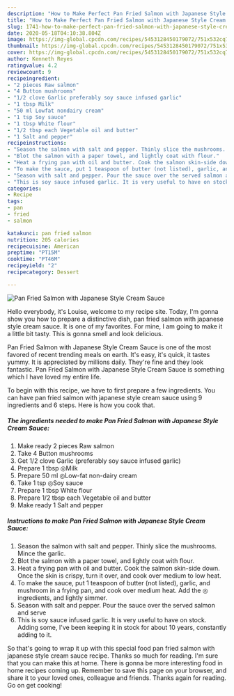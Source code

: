 ```yaml
---
description: "How to Make Perfect Pan Fried Salmon with Japanese Style Cream Sauce"
title: "How to Make Perfect Pan Fried Salmon with Japanese Style Cream Sauce"
slug: 1741-how-to-make-perfect-pan-fried-salmon-with-japanese-style-cream-sauce
date: 2020-05-18T04:10:38.804Z
image: https://img-global.cpcdn.com/recipes/5453128450179072/751x532cq70/pan-fried-salmon-with-japanese-style-cream-sauce-recipe-main-photo.jpg
thumbnail: https://img-global.cpcdn.com/recipes/5453128450179072/751x532cq70/pan-fried-salmon-with-japanese-style-cream-sauce-recipe-main-photo.jpg
cover: https://img-global.cpcdn.com/recipes/5453128450179072/751x532cq70/pan-fried-salmon-with-japanese-style-cream-sauce-recipe-main-photo.jpg
author: Kenneth Reyes
ratingvalue: 4.2
reviewcount: 9
recipeingredient:
- "2 pieces Raw salmon"
- "4 Button mushrooms"
- "1/2 clove Garlic preferably soy sauce infused garlic"
- "1 tbsp Milk"
- "50 ml Lowfat nondairy cream"
- "1 tsp Soy sauce"
- "1 tbsp White flour"
- "1/2 tbsp each Vegetable oil and butter"
- "1 Salt and pepper"
recipeinstructions:
- "Season the salmon with salt and pepper. Thinly slice the mushrooms. Mince the garlic."
- "Blot the salmon with a paper towel, and lightly coat with flour."
- "Heat a frying pan with oil and butter. Cook the salmon skin-side down. Once the skin is crispy, turn it over, and cook over medium to low heat."
- "To make the sauce, put 1 teaspoon of butter (not listed), garlic, and mushroom in a frying pan, and cook over medium heat. Add the ◎ ingredients, and lightly simmer."
- "Season with salt and pepper. Pour the sauce over the served salmon and serve"
- "This is soy sauce infused garlic. It is very useful to have on stock. Adding some, I&#39;ve been keeping it in stock for about 10 years, constantly adding to it."
categories:
- Recipe
tags:
- pan
- fried
- salmon

katakunci: pan fried salmon 
nutrition: 205 calories
recipecuisine: American
preptime: "PT15M"
cooktime: "PT46M"
recipeyield: "2"
recipecategory: Dessert

---
```



![Pan Fried Salmon with Japanese Style Cream Sauce](https://img-global.cpcdn.com/recipes/5453128450179072/751x532cq70/pan-fried-salmon-with-japanese-style-cream-sauce-recipe-main-photo.jpg)

Hello everybody, it's Louise, welcome to my recipe site. Today, I'm gonna show you how to prepare a distinctive dish, pan fried salmon with japanese style cream sauce. It is one of my favorites. For mine, I am going to make it a little bit tasty. This is gonna smell and look delicious.

Pan Fried Salmon with Japanese Style Cream Sauce is one of the most favored of recent trending meals on earth. It's easy, it's quick, it tastes yummy. It is appreciated by millions daily. They're fine and they look fantastic. Pan Fried Salmon with Japanese Style Cream Sauce is something which I have loved my entire life.




To begin with this recipe, we have to first prepare a few ingredients. You can have pan fried salmon with japanese style cream sauce using 9 ingredients and 6 steps. Here is how you cook that.

<!--inarticleads1-->

##### The ingredients needed to make Pan Fried Salmon with Japanese Style Cream Sauce:

1. Make ready 2 pieces Raw salmon
1. Take 4 Button mushrooms
1. Get 1/2 clove Garlic (preferably soy sauce infused garlic)
1. Prepare 1 tbsp ◎Milk
1. Prepare 50 ml ◎Low-fat non-dairy cream
1. Take 1 tsp ◎Soy sauce
1. Prepare 1 tbsp White flour
1. Prepare 1/2 tbsp each Vegetable oil and butter
1. Make ready 1 Salt and pepper




<!--inarticleads2-->

##### Instructions to make Pan Fried Salmon with Japanese Style Cream Sauce:

1. Season the salmon with salt and pepper. Thinly slice the mushrooms. Mince the garlic.
1. Blot the salmon with a paper towel, and lightly coat with flour.
1. Heat a frying pan with oil and butter. Cook the salmon skin-side down. Once the skin is crispy, turn it over, and cook over medium to low heat.
1. To make the sauce, put 1 teaspoon of butter (not listed), garlic, and mushroom in a frying pan, and cook over medium heat. Add the ◎ ingredients, and lightly simmer.
1. Season with salt and pepper. Pour the sauce over the served salmon and serve
1. This is soy sauce infused garlic. It is very useful to have on stock. Adding some, I&#39;ve been keeping it in stock for about 10 years, constantly adding to it.




So that's going to wrap it up with this special food pan fried salmon with japanese style cream sauce recipe. Thanks so much for reading. I'm sure that you can make this at home. There is gonna be more interesting food in home recipes coming up. Remember to save this page on your browser, and share it to your loved ones, colleague and friends. Thanks again for reading. Go on get cooking!

